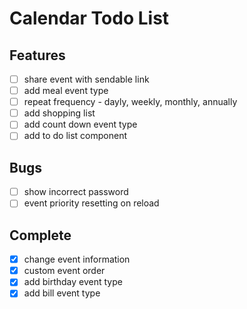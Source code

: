# Calendar Todo List

## Features
- [ ] share event with sendable link
- [ ] add meal event type 
- [ ] repeat frequency - dayly, weekly, monthly, annually
- [ ] add shopping list
- [ ] add count down event type 
- [ ] add to do list component

## Bugs
- [ ] show incorrect password
- [ ] event priority resetting on reload

## Complete
- [x] change event information 
- [x] custom event order
- [x] add birthday event type
- [x] add bill event type

